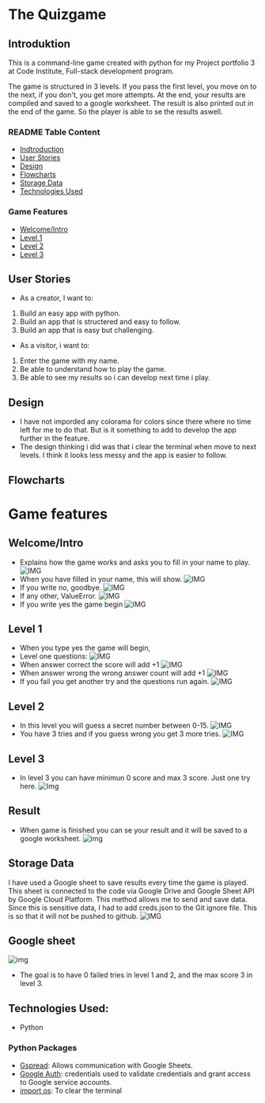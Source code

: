 # The Quizgame

## Introduktion
This is a command-line game created with python for my Project portfolio 3 at Code Institute, Full-stack development program. 

The game is structured in 3 levels. If you pass the first level, you move on to the next, if you don't, you get more attempts. At the end, your results are compiled and saved to a google worksheet. The result is also printed out in the end of the game. So the player is able to se the results aswell.

### README Table Content
* [Indtroduction](#introduktion)
* [User Stories](#user-stories)
* [Design](#design)
* [Flowcharts](#flowcharts)
* [Storage Data](#storage-data)
* [Technologies Used](#technologies-sed)

### Game Features
* [Welcome/Intro](#welcome)
* [Level 1](#level-1)
* [Level 2](#level-2)
* [Level 3](#level-3)

## User Stories 
* As a creator, I want to:
1. Build an easy app with python.
2. Build an app that is structered and easy to follow. 
3. Build an app that is easy but challenging. 

* As a visitor, i want to:
1. Enter the game with my name.
2. Be able to understand how to play the game. 
3. Be able to see my results so i can develop next time i play. 

## Design
* I have not imporded any colorama for colors since there where no time left for me to do that. But is it something to add to develop the app further in the feature. 
* The design thinking i did was that i clear the terminal when move to next levels. I think it looks less messy and the app is easier to follow. 

## Flowcharts

# Game features

## Welcome/Intro 
* Explains how the game works and asks you to fill in your name to play.
![IMG](docs/pp3.2.png)
* When you have filled in your name, this will show.
![IMG](docs/pp3.3.png)
* If you write no, goodbye.
![IMG](docs/pp3.4.png)
* If any other, ValueError.
![IMG](docs/pp3.6.png)
* If you write yes the game begin
![IMG](docs/pp3.5.png)
## Level 1
* When you type yes the game will begin,
* Level one questions:
![IMG](docs/pp3.5.png)
* When answer correct the score will add +1
![IMG](docs/pp3.7.png)
* When answer wrong the wrong answer count will add +1
![IMG](docs/pp3.8.png)
* If you fail you get another try and the questions run again.
![IMG](docs/pp3.9.png)
## Level 2
* In this level you will guess a secret number between 0-15.
![IMG](docs/pp3.10.png)
* You have 3 tries and if you guess wrong you get 3 more tries.
![IMG](docs/pp3.11.png)
## Level 3
* In level 3 you can have minimun 0 score and max 3 score. Just one try here.
![Img](docs/pp3.12.png)

## Result
* When game is finished you can se your result and it will be saved to a google worksheet.
![img](docs/pp3.13.png)

## Storage Data
I have used a Google sheet to save results every time the game is played. This sheet is connected to the code via Google Drive and Google Sheet API by Google Cloud Platform. This method allows me to send and save data. Since this is sensitive data, I had to add creds.json to the Git ignore file. This is so that it will not be pushed to github.
![IMG](docs/pp3.14.png)

## Google sheet
![img](docs/pp3.15.png)
* The goal is to have 0 failed tries in level 1 and 2, and the max score 3 in level 3.

## Technologies Used:
* Python

### Python Packages
* [Gspread](https://pypi.org/project/gspread/): Allows communication with Google Sheets.
* [Google Auth](https://google-auth.readthedocs.io/en/stable/index.html): credentials used to validate credentials and grant access to Google service accounts.
* [import os](https://www.geeksforgeeks.org/clear-screen-python/): To clear the terminal

